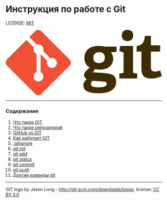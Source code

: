 # Инструкция по работе с Git

LICENSE: [MIT](./license.md)

![Изображение временно не отображается](./assets/Git%20logo.png)

---

### Содержание
1. [Что такое GIT](./what%20is%20git.md)
2. [Что такое репозиторий](./repository.md)
3. [GitHub vs GIT](./github%20vs%20git.md)
4. [Как работает GIT](./how%20git%20works.md)
5. [.gitignore](./gitignore.md)
6. [git init](./git%20init.md)
7. [git add](./add.md)
8. [git status](./git%20status.md)
9. [git commit](./git%20commit.md)
10. [git push](./git%20push.md)
11. [Другие команды git ](./other%20git%20commands.md)


---

GIT logo by Jason Long - http://git-scm.com/downloads/logos, license: [CC BY 3.0](https://creativecommons.org/licenses/by/3.0/)
